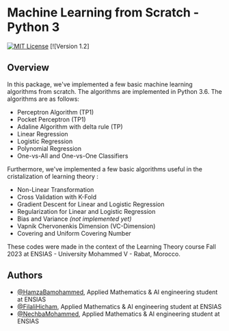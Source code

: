 # Machine Learning from Scratch - Python 3
[![MIT License](https://img.shields.io/badge/License-MIT-green.svg)](https://choosealicense.com/licenses/mit/)
[![Version 1.2]

## Overview 
In this package, we've implemented a few basic machine learning algorithms from scratch. The algorithms are implemented in Python 3.6. The algorithms are as follows:
    
- Perceptron Algorithm (TP1)
- Pocket Perceptron (TP1)
- Adaline Algorithm with delta rule (TP)
- Linear Regression
- Logistic Regression
- Polynomial Regression 
- One-vs-All and One-vs-One Classifiers

Furthermore, we've implemented a few basic algorithms useful in the cristalization of learning theory :

- Non-Linear Transformation
- Cross Validation with K-Fold
- Gradient Descent for Linear and Logistic Regression
- Regularization for Linear and Logistic Regression
- Bias and Variance <i>(not implemented yet)</i>
- Vapnik Chervonenkis Dimension (VC-Dimension)
- Covering and Uniform Covering Number

These codes were made in the context of the Learning Theory course Fall 2023 at ENSIAS - University Mohammed V - Rabat, Morocco.

## Authors

- [@HamzaBamohammed](https://www.github.com/HamzaBamohammed), Applied Mathematics & AI engineering student at ENSIAS
- [@FilaliHicham](https://www.github.com/FILALIHicham), Applied Mathematics & AI engineering student at ENSIAS
- [@NechbaMohammed](https://www.github.com/NechbaMohammed), Applied Mathematics & AI engineering student at ENSIAS